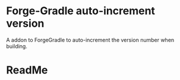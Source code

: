 Forge-Gradle auto-increment version
===================================

A addon to ForgeGradle to auto-increment the version number when building.

ReadMe
======
